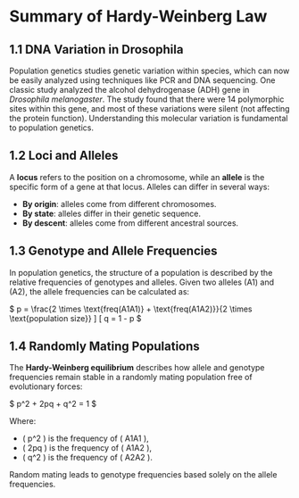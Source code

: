 # Summary of Hardy-Weinberg Law

## 1.1 DNA Variation in Drosophila
Population genetics studies genetic variation within species, which can now be easily analyzed using techniques like PCR and DNA sequencing. One classic study analyzed the alcohol dehydrogenase (ADH) gene in *Drosophila melanogaster*. The study found that there were 14 polymorphic sites within this gene, and most of these variations were silent (not affecting the protein function). Understanding this molecular variation is fundamental to population genetics.

## 1.2 Loci and Alleles
A **locus** refers to the position on a chromosome, while an **allele** is the specific form of a gene at that locus. Alleles can differ in several ways:
- **By origin**: alleles come from different chromosomes.
- **By state**: alleles differ in their genetic sequence.
- **By descent**: alleles come from different ancestral sources.

## 1.3 Genotype and Allele Frequencies
In population genetics, the structure of a population is described by the relative frequencies of genotypes and alleles. Given two alleles \(A1\) and \(A2\), the allele frequencies can be calculated as:

$
p = \frac{2 \times \text{freq(A1A1)} + \text{freq(A1A2)}}{2 \times \text{population size}}
\]
\[
q = 1 - p
$

## 1.4 Randomly Mating Populations
The **Hardy-Weinberg equilibrium** describes how allele and genotype frequencies remain stable in a randomly mating population free of evolutionary forces:

$
p^2 + 2pq + q^2 = 1
$

Where:
- \( p^2 \) is the frequency of \( A1A1 \),
- \( 2pq \) is the frequency of \( A1A2 \),
- \( q^2 \) is the frequency of \( A2A2 \).

Random mating leads to genotype frequencies based solely on the allele frequencies.

